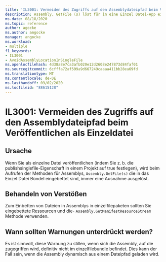 ```yaml
---
title: 'IL3001: Vermeiden des Zugriffs auf den Assemblydateipfad beim Veröffentlichen als Einzeldatei'
description: Assembly. GetFile (s) löst für in eine Einzel Datei-App eingebettete Assemblys aus.
ms.date: 08/18/2020
ms.topic: reference
author: agocke
ms.author: angocke
manager: angocke
ms.workload:
- multiple
f1_keywords:
- IL3001
- AvoidAssemblyLocationInSingleFile
ms.openlocfilehash: 4d38a8e7ca3afb020e12d2608e247873d84faf01
ms.sourcegitcommit: 6cfffa72af599a9d667249caaaa411bb28ea69fd
ms.translationtype: MT
ms.contentlocale: de-DE
ms.lasthandoff: 09/02/2020
ms.locfileid: "88615128"
---
```

# <a name="il3001-avoid-accessing-assembly-file-path-when-publishing-as-a-single-file"></a>IL3001: Vermeiden des Zugriffs auf den Assemblydateipfad beim Veröffentlichen als Einzeldatei

## <a name="cause"></a>Ursache

Wenn Sie als einzelne Datei veröffentlichen (indem Sie z. b. die publishsinglefile-Eigenschaft in einem Projekt auf true festlegen), wird beim Aufrufen der Methoden für Assemblys, `Assembly.GetFile(s)` die in das Einzel Datei Bündel eingebettet sind, immer eine Ausnahme ausgelöst.

## <a name="how-to-fix-violations"></a>Behandeln von Verstößen

Zum Einbetten von Dateien in Assemblys in einzelfilepaketen sollten Sie eingebettete Ressourcen und die- `Assembly.GetManifestResourceStream` Methode verwenden.

## <a name="when-to-suppress-warnings"></a>Wann sollten Warnungen unterdrückt werden?

Es ist sinnvoll, diese Warnung zu stillen, wenn sich die Assembly, auf die zugegriffen wird, definitiv nicht im einzelfilebundle befindet. Dies kann der Fall sein, wenn die Assembly dynamisch aus einem Dateipfad geladen wird.
